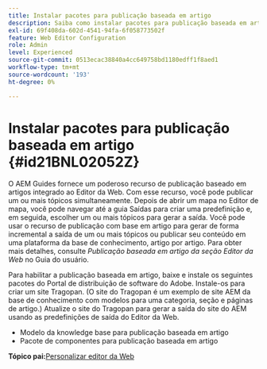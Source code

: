 ```yaml
---
title: Instalar pacotes para publicação baseada em artigo
description: Saiba como instalar pacotes para publicação baseada em artigo
exl-id: 69f408da-602d-4541-94fa-6f058773502f
feature: Web Editor Configuration
role: Admin
level: Experienced
source-git-commit: 0513ecac38840a4cc649758bd1180edff1f8aed1
workflow-type: tm+mt
source-wordcount: '193'
ht-degree: 0%

---
```


# Instalar pacotes para publicação baseada em artigo {#id21BNL02052Z}

O AEM Guides fornece um poderoso recurso de publicação baseado em artigos integrado ao Editor da Web. Com esse recurso, você pode publicar um ou mais tópicos simultaneamente. Depois de abrir um mapa no Editor de mapa, você pode navegar até a guia Saídas para criar uma predefinição e, em seguida, escolher um ou mais tópicos para gerar a saída. Você pode usar o recurso de publicação com base em artigo para gerar de forma incremental a saída de um ou mais tópicos ou publicar seu conteúdo em uma plataforma da base de conhecimento, artigo por artigo. Para obter mais detalhes, consulte *Publicação baseada em artigo da seção Editor da Web* no Guia do usuário.

Para habilitar a publicação baseada em artigo, baixe e instale os seguintes pacotes do Portal de distribuição de software do Adobe. Instale-os para criar um site Tragopan. \(O site do Tragopan é um exemplo de site AEM da base de conhecimento com modelos para uma categoria, seção e páginas de artigo.\) Atualize o site do Tragopan para gerar a saída do site do AEM usando as predefinições de saída do Editor da Web.

- Modelo da knowledge base para publicação baseada em artigo
- Pacote de componentes para publicação baseada em artigo

**Tópico pai:**&#x200B;[ Personalizar editor da Web](conf-web-editor.md)
